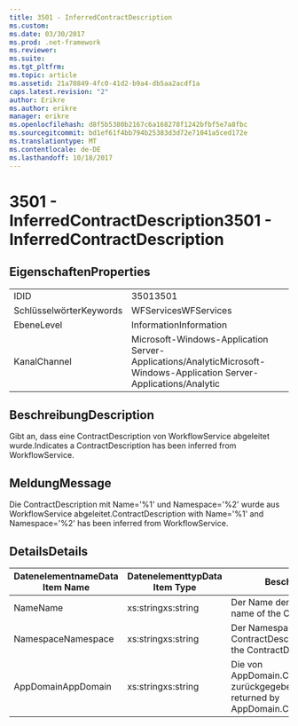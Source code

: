 ```yaml
---
title: 3501 - InferredContractDescription
ms.custom: 
ms.date: 03/30/2017
ms.prod: .net-framework
ms.reviewer: 
ms.suite: 
ms.tgt_pltfrm: 
ms.topic: article
ms.assetid: 21a70849-4fc0-41d2-b9a4-db5aa2acdf1a
caps.latest.revision: "2"
author: Erikre
ms.author: erikre
manager: erikre
ms.openlocfilehash: d8f5b5380b2167c6a168278f1242bfbf5e7a8fbc
ms.sourcegitcommit: bd1ef61f4bb794b25383d3d72e71041a5ced172e
ms.translationtype: MT
ms.contentlocale: de-DE
ms.lasthandoff: 10/18/2017
---
```

# <a name="3501---inferredcontractdescription"></a><span data-ttu-id="feafb-102">3501 - InferredContractDescription</span><span class="sxs-lookup"><span data-stu-id="feafb-102">3501 - InferredContractDescription</span></span>
## <a name="properties"></a><span data-ttu-id="feafb-103">Eigenschaften</span><span class="sxs-lookup"><span data-stu-id="feafb-103">Properties</span></span>  
  
|||  
|-|-|  
|<span data-ttu-id="feafb-104">ID</span><span class="sxs-lookup"><span data-stu-id="feafb-104">ID</span></span>|<span data-ttu-id="feafb-105">3501</span><span class="sxs-lookup"><span data-stu-id="feafb-105">3501</span></span>|  
|<span data-ttu-id="feafb-106">Schlüsselwörter</span><span class="sxs-lookup"><span data-stu-id="feafb-106">Keywords</span></span>|<span data-ttu-id="feafb-107">WFServices</span><span class="sxs-lookup"><span data-stu-id="feafb-107">WFServices</span></span>|  
|<span data-ttu-id="feafb-108">Ebene</span><span class="sxs-lookup"><span data-stu-id="feafb-108">Level</span></span>|<span data-ttu-id="feafb-109">Information</span><span class="sxs-lookup"><span data-stu-id="feafb-109">Information</span></span>|  
|<span data-ttu-id="feafb-110">Kanal</span><span class="sxs-lookup"><span data-stu-id="feafb-110">Channel</span></span>|<span data-ttu-id="feafb-111">Microsoft-Windows-Application Server-Applications/Analytic</span><span class="sxs-lookup"><span data-stu-id="feafb-111">Microsoft-Windows-Application Server-Applications/Analytic</span></span>|  
  
## <a name="description"></a><span data-ttu-id="feafb-112">Beschreibung</span><span class="sxs-lookup"><span data-stu-id="feafb-112">Description</span></span>  
 <span data-ttu-id="feafb-113">Gibt an, dass eine ContractDescription von WorkflowService abgeleitet wurde.</span><span class="sxs-lookup"><span data-stu-id="feafb-113">Indicates a ContractDescription has been inferred from WorkflowService.</span></span>  
  
## <a name="message"></a><span data-ttu-id="feafb-114">Meldung</span><span class="sxs-lookup"><span data-stu-id="feafb-114">Message</span></span>  
 <span data-ttu-id="feafb-115">Die ContractDescription mit Name='%1' und Namespace='%2' wurde aus WorkflowService abgeleitet.</span><span class="sxs-lookup"><span data-stu-id="feafb-115">ContractDescription with Name='%1' and Namespace='%2' has been inferred from WorkflowService.</span></span>  
  
## <a name="details"></a><span data-ttu-id="feafb-116">Details</span><span class="sxs-lookup"><span data-stu-id="feafb-116">Details</span></span>  
  
|<span data-ttu-id="feafb-117">Datenelementname</span><span class="sxs-lookup"><span data-stu-id="feafb-117">Data Item Name</span></span>|<span data-ttu-id="feafb-118">Datenelementtyp</span><span class="sxs-lookup"><span data-stu-id="feafb-118">Data Item Type</span></span>|<span data-ttu-id="feafb-119">Beschreibung</span><span class="sxs-lookup"><span data-stu-id="feafb-119">Description</span></span>|  
|--------------------|--------------------|-----------------|  
|<span data-ttu-id="feafb-120">Name</span><span class="sxs-lookup"><span data-stu-id="feafb-120">Name</span></span>|<span data-ttu-id="feafb-121">xs:string</span><span class="sxs-lookup"><span data-stu-id="feafb-121">xs:string</span></span>|<span data-ttu-id="feafb-122">Der Name der ContractDescription.</span><span class="sxs-lookup"><span data-stu-id="feafb-122">The name of the ContractDescription.</span></span>|  
|<span data-ttu-id="feafb-123">Namespace</span><span class="sxs-lookup"><span data-stu-id="feafb-123">Namespace</span></span>|<span data-ttu-id="feafb-124">xs:string</span><span class="sxs-lookup"><span data-stu-id="feafb-124">xs:string</span></span>|<span data-ttu-id="feafb-125">Der Namespace des ContractDescription.</span><span class="sxs-lookup"><span data-stu-id="feafb-125">The namespace of the ContractDescription.</span></span>|  
|<span data-ttu-id="feafb-126">AppDomain</span><span class="sxs-lookup"><span data-stu-id="feafb-126">AppDomain</span></span>|<span data-ttu-id="feafb-127">xs:string</span><span class="sxs-lookup"><span data-stu-id="feafb-127">xs:string</span></span>|<span data-ttu-id="feafb-128">Die von AppDomain.CurrentDomain.FriendlyName zurückgegebene Zeichenfolge.</span><span class="sxs-lookup"><span data-stu-id="feafb-128">The string returned by AppDomain.CurrentDomain.FriendlyName.</span></span>|
